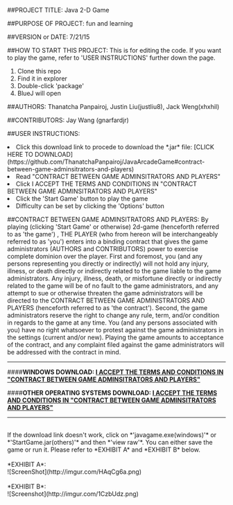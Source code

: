 ##PROJECT TITLE: 
Java 2-D Game

##PURPOSE OF PROJECT: 
fun and learning

##VERSION or DATE: 
7/21/15

##HOW TO START THIS PROJECT: 
This is for editing the code. If you want to play the game, refer to 'USER INSTRUCTIONS' further down the page.
<ol>
<li>Clone this repo</li>
<li>Find it in explorer</li>
<li>Double-click 'package'</li>
<li>BlueJ will open</li>
</ol>

##AUTHORS: 
Thanatcha Panpairoj, Justin Liu(justliu8), Jack Weng(xhxhil)

##CONTRIBUTORS:
Jay Wang (gnarfardjr)

##USER INSTRUCTIONS: 
<li>Click this download link to procede to download the *.jar* file: [CLICK HERE TO DOWNLOAD](https://github.com/ThanatchaPanpairoj/JavaArcadeGame#contract-between-game-adminsitrators-and-players)</li>
<li>Read "CONTRACT BETWEEN GAME ADMINSITRATORS AND PLAYERS"</li>
<li>Click I ACCEPT THE TERMS AND CONDITIONS IN "CONTRACT BETWEEN GAME ADMINSITRATORS AND PLAYERS"</li>
<li>Click the 'Start Game' button to play the game</li>
<li>Difficulty can be set by clicking the 'Options' button</li>

##CONTRACT BETWEEN GAME ADMINSITRATORS AND PLAYERS:
By playing (clicking 'Start Game' or otherwise) 2d-game (henceforth referred to as 'the game') , THE PLAYER (who from hereon will be interchangeably referred to as 'you') enters into a binding contract that gives the game administrators (AUTHORS and CONTRIBUTORS) power to exercise complete dominion over the player. First and foremost, you (and any persons representing you directly or indirectly) will not hold any injury, illness, or death directly or indirectly related to the game liable to the game administrators. Any injury, illness, death, or misfortune directly or indirectly related to the game will be of no fault to the game administrators, and any attempt to sue or otherwise threaten the game administrators will be directed to the CONTRACT BETWEEN GAME ADMINISTRATORS AND PLAYERS (henceforth referred to as 'the contract'). Second, the game administrators reserve the right to change any rule, term, and/or condition in regards to the game at any time. You (and any persons associated with you) have no right whatsoever to protest against the game administrators in the settings (current and/or new). Playing the game amounts to acceptance of the contract, and any complaint filed against the game administrators will be addressed with the contract in mind.

---
####**WINDOWS DOWNLOAD: [I ACCEPT THE TERMS AND CONDITIONS IN "CONTRACT BETWEEN GAME ADMINSITRATORS AND PLAYERS"](javagame.exe?raw=true)**

####**OTHER OPERATING SYSTEMS DOWNLOAD: [I ACCEPT THE TERMS AND CONDITIONS IN "CONTRACT BETWEEN GAME ADMINSITRATORS AND PLAYERS"](StartGame.jar?raw=true)**

---

<br>
If the download link doesn't work, click on *'javagame.exe(windows)'* or *'StartGame.jar(others)'* and then *'view raw'*. You can either save the game or run it. Please refer to *EXHIBIT A* and *EXHIBIT B* below.
<br>
<br>
*EXHIBIT A*:
<br>
![ScreenShot](http://imgur.com/HAqCg6a.png)
<br>
<br>
*EXHIBIT B*:
<br>
![Screenshot](http://imgur.com/1CzbUdz.png)
